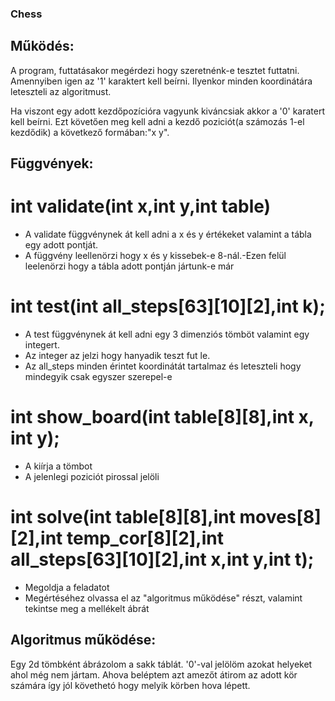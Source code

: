 ### Chess

## Működés:

A program, futtatásakor megérdezi hogy szeretnénk-e tesztet futtatni.
Amennyiben igen az '1' karaktert kell beírni. Ilyenkor minden koordinátára leteszteli az algoritmust.

Ha viszont egy adott kezdőpozícióra vagyunk kiváncsiak akkor a '0' karatert kell beírni. Ezt követően meg kell adni a kezdő poziciót(a számozás 1-el kezdődik)
a következő formában:"x y".

## Függvények:

# int validate(int x,int y,int table)

  - A validate függvénynek át kell adni a x és y értékeket valamint a tábla egy adott pontját.
  - A függvény leellenörzi hogy x és y kissebek-e 8-nál.-Ezen felül leelenörzi hogy a tábla adott pontján jártunk-e már

# int test(int all_steps[63][10][2],int k);

  - A test függvénynek át kell adni egy 3 dimenziós tömböt valamint egy integert.
  - Az integer az jelzi hogy hanyadik teszt fut le.
  - Az all_steps minden érintet koordinátát tartalmaz és leteszteli hogy mindegyik csak egyszer szerepel-e


# int show_board(int table[8][8],int x, int y);

  - A kiírja a tömbot
  - A jelenlegi poziciót pirossal jelöli

# int solve(int table[8][8],int moves[8][2],int temp_cor[8][2],int all_steps[63][10][2],int x,int y,int t);

  - Megoldja a feladatot
  - Megértéséhez olvassa el az "algoritmus működése" részt, valamint tekintse meg a mellékelt ábrát

## Algoritmus működése:

Egy 2d tömbként ábrázolom a sakk táblát. '0'-val jelölöm azokat helyeket ahol még nem jártam. Ahova beléptem azt amezőt átirom az adott kör számára így
jól követhetó hogy melyik körben hova lépett.



